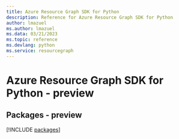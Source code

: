 ```yaml
---
title: Azure Resource Graph SDK for Python
description: Reference for Azure Resource Graph SDK for Python
author: lmazuel
ms.author: lmazuel
ms.data: 03/21/2023
ms.topic: reference
ms.devlang: python
ms.service: resourcegraph
---
```

# Azure Resource Graph SDK for Python - preview
## Packages - preview
[!INCLUDE [packages](resource-graph-index.md)]